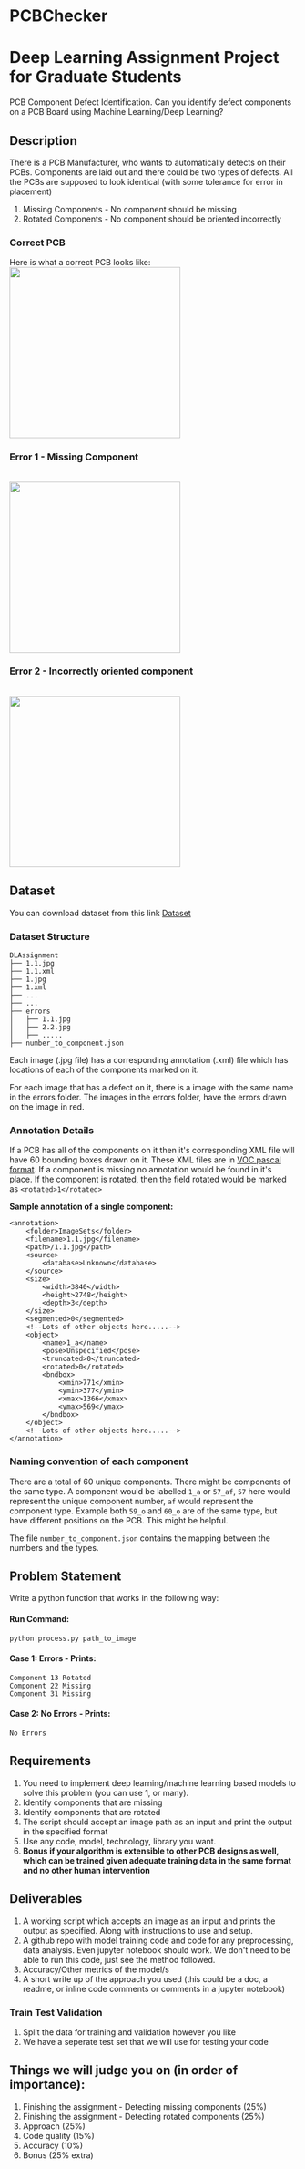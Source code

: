 # PCBChecker
# Deep Learning Assignment Project for Graduate Students
PCB Component Defect Identification. Can you identify defect components on a PCB Board using Machine Learning/Deep Learning?

## Description
There is a PCB Manufacturer, who wants to automatically detects on their PCBs. Components are laid out and there could be two types of defects. All the PCBs are supposed to look identical (with some tolerance for error in placement)
1. Missing Components - No component should be missing
2. Rotated Components - No component should be oriented incorrectly

### Correct PCB
Here is what a correct PCB looks like:
<br>
<img src="https://nanonets-assignments.s3-us-west-2.amazonaws.com/1.jpg" height="300px">

### Error 1 - Missing Component
<br>
<img src="https://nanonets-assignments.s3-us-west-2.amazonaws.com/3.3.jpg" height="300px">

### Error 2 - Incorrectly oriented component
<br>
<img src="https://nanonets-assignments.s3-us-west-2.amazonaws.com/7.7.jpg" height="300px">



## Dataset
You can download dataset from this link
[Dataset](https://nanonets-assignments.s3-us-west-2.amazonaws.com/DLAssignment.zip)

### Dataset Structure
```
DLAssignment
├── 1.1.jpg
├── 1.1.xml
├── 1.jpg
├── 1.xml
├── ...
├── ...
├── errors
│   ├── 1.1.jpg
│   ├── 2.2.jpg
│   ├── .....
├── number_to_component.json
```
Each image (.jpg file) has a corresponding annotation (.xml) file which has locations of each of the components marked on it.

For each image that has a defect on it, there is a image with the same name in the errors folder. The images in the errors folder, have the errors drawn on the image in red.

### Annotation Details
If a PCB has all of the components on it then it's corresponding XML file will have 60 bounding boxes drawn on it. These XML files are in [VOC pascal format](https://towardsdatascience.com/coco-data-format-for-object-detection-a4c5eaf518c5). If a component is missing no annotation would be found in it's place. If the component is rotated, then the field rotated would be marked as ```<rotated>1</rotated>```

**Sample annotation of a single component:**
```
<annotation>
	<folder>ImageSets</folder>
	<filename>1.1.jpg</filename>
	<path>/1.1.jpg</path>
	<source>
		<database>Unknown</database>
	</source>
	<size>
		<width>3840</width>
		<height>2748</height>
		<depth>3</depth>
	</size>
	<segmented>0</segmented>
	<!--Lots of other objects here.....-->
	<object>
		<name>1_a</name>
		<pose>Unspecified</pose>
		<truncated>0</truncated>
		<rotated>0</rotated>
		<bndbox>
			<xmin>771</xmin>
			<ymin>377</ymin>
			<xmax>1366</xmax>
			<ymax>569</ymax>
		</bndbox>
	</object>
	<!--Lots of other objects here.....-->
</annotation>
```

### Naming convention of each component
There are a total of 60 unique components. There might be components of the same type. A component would be labelled `1_a` or `57_af`, `57` here would represent the unique component number, `af` would represent the component type. Example both `59_o` and `60_o` are of the same type, but have different positions on the PCB. This might be helpful. 

The file ```number_to_component.json``` contains the mapping between the numbers and the types.



## Problem Statement
Write a python function that works in the following way:

#### Run Command:
```
python process.py path_to_image
```

#### Case 1: Errors - Prints:
```
Component 13 Rotated
Component 22 Missing
Component 31 Missing
```


#### Case 2: No Errors - Prints:
```
No Errors
```



## Requirements
1) You need to implement deep learning/machine learning based models to solve this problem (you can use 1, or many).  
2) Identify components that are missing
3) Identify components that are rotated
4) The script should accept an image path as an input and print the output in the specified format
5) Use any code, model, technology, library you want. 
6) **Bonus if your algorithm is extensible to other PCB designs as well, which can be trained given adequate training data in the same format and no other human intervention**



## Deliverables
1) A working script which accepts an image as an input and prints the output as specified. Along with instructions to use and setup.
2)  A github repo with model training code and code for any preprocessing, data analysis. Even jupyter notebook should work. We don't need to be able to run this code, just see the method followed.
3) Accuracy/Other metrics of the model/s
4) A short write up of the approach you used (this could be a doc, a readme, or inline code comments or comments in a jupyter notebook)

### Train Test Validation
1) Split the data for training and validation however you like
2) We have a seperate test set that we will use for testing your code




## Things we will judge you on (in order of importance):
1) Finishing the assignment - Detecting missing components (25%)
1) Finishing the assignment - Detecting rotated components (25%)
2) Approach (25%)
2) Code quality (15%)
3) Accuracy (10%)
4) Bonus (25% extra)
